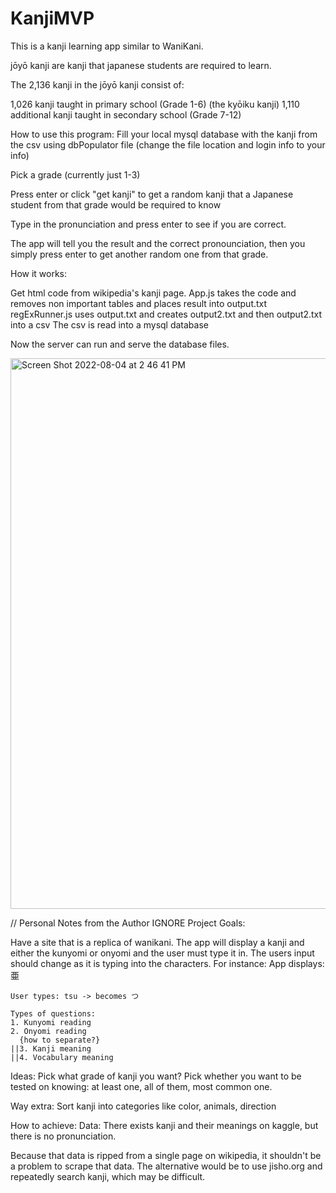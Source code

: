 # KanjiMVP

This is a kanji learning app similar to WaniKani.

jōyō kanji are kanji that japanese students are required to learn.

The 2,136 kanji in the jōyō kanji consist of:

1,026 kanji taught in primary school (Grade 1-6) (the kyōiku kanji)
1,110 additional kanji taught in secondary school (Grade 7-12)

How to use this program:
Fill your local mysql database with the kanji from the csv using dbPopulator file (change the file location and login info to your info)

Pick a grade (currently just 1-3)

Press enter or click "get kanji" to get a random kanji that a Japanese student from that grade would be required to know

Type in the pronunciation and press enter to see if you are correct.

The app will tell you the result and the correct pronounciation, then you simply press enter to get another random one from that grade.





How it works:

Get html code from wikipedia's kanji page.
App.js takes the code and removes non important tables and places result into output.txt
regExRunner.js uses output.txt and creates output2.txt and then output2.txt into a csv
The csv is read into a mysql database


Now the server can run and serve the database files.

<img width="881" alt="Screen Shot 2022-08-04 at 2 46 41 PM" src="https://user-images.githubusercontent.com/14322119/182940888-b4037bd5-69d8-4d1f-b2f7-0a76cfea887f.png">




// Personal Notes from the Author IGNORE
Project Goals:

  Have a site that is a replica of wanikani. The app will display a kanji and either the kunyomi or onyomi and the user must type it in.
  The users input should change as it is typing into the characters.
  For instance:
    App displays:  亜

    User types: tsu -> becomes つ

    Types of questions:
    1. Kunyomi reading
    2. Onyomi reading
      {how to separate?}
    ||3. Kanji meaning
    ||4. Vocabulary meaning

  Ideas:
    Pick what grade of kanji you want?
    Pick whether you want to be tested on knowing: at least one, all of them, most common one.




  Way extra:
    Sort kanji into categories like color, animals, direction


How to achieve:
  Data:
    There exists kanji and their meanings on kaggle, but there is no pronunciation.

  Because that data is ripped from a single page on wikipedia, it shouldn't be a problem to scrape that data.
  The alternative would be to use jisho.org and repeatedly search kanji, which may be difficult.

